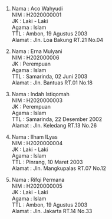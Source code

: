 1. Nama   : Aco Wahyudi <br>
   NIM    : H2020000001 <br>
   JK     : Laki - Laki <br>
   Agama  : Islam <br>
   TTL    : Ambon, 19 Agustus 2003 <br>
   Alamat : Jln. Loa Bakung RT.21 No.04 <br>
 
2. Nama   : Erna Mulyani <br>
   NIM    : H202000006 <br>
   JK     : Perempuan <br>
   Agama  : Islam <br>
   TTL    : Samarinda, 02 Juni 2003 <br>
   Alamat : Jln. Bantuas RT.01 No.18 <br>
 
3. Nama   : Indah Istiqomah <br>
   NIM    : H2020000003 <br>
   JK     : Perempuan <br>
   Agama  : Islam <br>
   TTL    : Samarinda, 22 Desember 2002 <br>
   Alamat : Jln. Keledang RT.13 No.26 <br>
 
4. Nama   : Ilham ILyas <br>
   NIM    : H2020000004 <br>
   JK     : Laki - Laki <br>
   Agama  : Islam <br>
   TTL    : Pinrang, 10 Maret 2003 <br>
   Alamat : Jln. Mangkupalas RT.07 No.12 <br>

5. Nama   : Rifqi Permana <br>
   NIM    : H2020000005 <br>
   JK     : Laki - Laki <br>
   Agama  : Islam <br>
   TTL    : Ambon, 19 Agustus 2003 <br>
   Alamat : Jln. Jakarta RT.14 No.33 <br>
